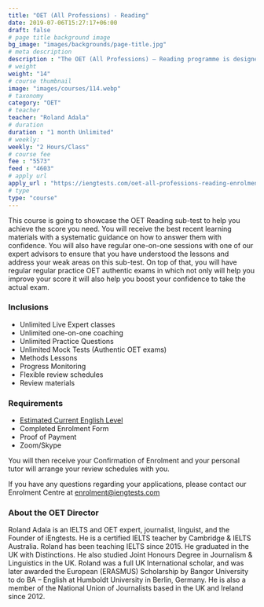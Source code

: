 ```yaml
---
title: "OET (All Professions) - Reading"
date: 2019-07-06T15:27:17+06:00
draft: false
# page title background image
bg_image: "images/backgrounds/page-title.jpg"
# meta description
description : "The OET (All Professions) – Reading programme is designed for healthcare professionals who wish to prepare the OET Reading sub-test with unlimited reviews within 3 months duration."
# weight
weight: "14"
# course thumbnail
image: "images/courses/114.webp"
# taxonomy
category: "OET"
# teacher
teacher: "Roland Adala"
# duration
duration : "1 month Unlimited"
# weekly:
weekly: "2 Hours/Class"
# course fee
fee : "5573"
feed : "4603"
# apply url
apply_url : "https://iengtests.com/oet-all-professions-reading-enrolment-form/"
# type
type: "course"
---
```



This course is going to showcase the OET Reading sub-test to help you achieve the score you need. You will receive the best recent learning materials with a systematic guidance on how to answer them with confidence. You will also have regular one-on-one sessions with one of our expert advisors to ensure that you have understood the lessons and address your weak areas on this sub-test. On top of that, you will have regular regular practice OET authentic exams in which not only will help you improve your score it will also help you boost your confidence to take the actual exam. </p>

### Inclusions



* Unlimited Live Expert classes
* Unlimited one-on-one coaching
* Unlimited Practice Questions
* Unlimited Mock Tests (Authentic OET exams)
* Methods Lessons
* Progress Monitoring
* Flexible review schedules
* Review materials

### Requirements

* [Estimated Current English Level](https://bit.ly/2Zq8VQW)
* Completed Enrolment Form
* Proof of Payment
* Zoom/Skype 

You will then receive your Confirmation of Enrolment and your personal tutor will arrange your review schedules with you.

If you have any questions regarding your applications, please contact our Enrolment Centre at [enrolment@iengtests.com](mailto:enrolment@iengtests.com) 


### About the OET Director

Roland Adala is an IELTS and OET expert, journalist, linguist, and the Founder of iEngtests. He is a certified IELTS teacher by Cambridge & IELTS Australia. Roland has been teaching IELTS since 2015. He graduated in the UK with Distinctions. He also studied Joint Honours Degree in Journalism & Linguistics in the UK. Roland was a full UK International scholar, and was later awarded the European (ERASMUS) Scholarship by Bangor University to do BA – English at Humboldt University in Berlin, Germany. He is also a member of the National Union of Journalists based in the UK and Ireland since 2012.